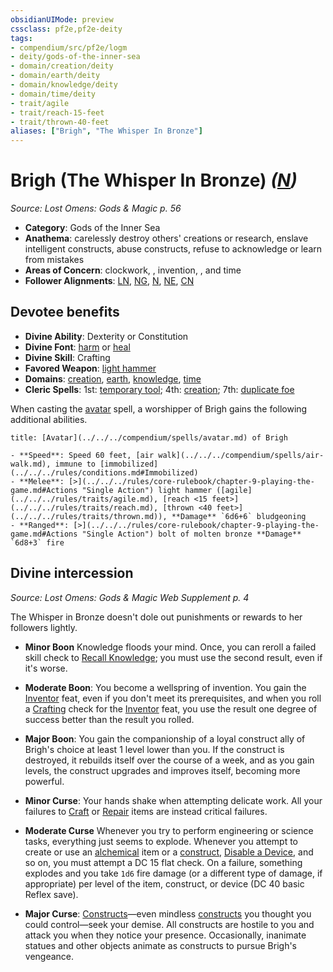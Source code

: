 ```yaml
---
obsidianUIMode: preview
cssclass: pf2e,pf2e-deity
tags:
- compendium/src/pf2e/logm
- deity/gods-of-the-inner-sea
- domain/creation/deity
- domain/earth/deity
- domain/knowledge/deity
- domain/time/deity
- trait/agile
- trait/reach-15-feet
- trait/thrown-40-feet
aliases: ["Brigh", "The Whisper In Bronze"]
---
```

# Brigh (The Whisper In Bronze) *([N](../../../rules/traits/neutral-b1.md))*  
*Source: Lost Omens: Gods & Magic p. 56*  

- **Category**: Gods of the Inner Sea
- **Anathema**: carelessly destroy others' creations or research, enslave intelligent constructs, abuse constructs, refuse to acknowledge or learn from mistakes
- **Areas of Concern**: clockwork, , invention, , and time
- **Follower Alignments**: [LN](../../../rules/traits/lawful-neutral-b1.md), [NG](../../../rules/traits/neutral-good-b1.md), [N](../../../rules/traits/neutral-b1.md), [NE](../../../rules/traits/neutral-evil-b1.md), [CN](../../../rules/traits/chaotic-neutral-b1.md)

## Devotee benefits

- **Divine Ability**: Dexterity or Constitution
- **Divine Font**: [harm](../../spells/harm.md) or [heal](../../spells/heal.md)
- **Divine Skill**: Crafting
- **Favored Weapon**: [light hammer](../../equipment/items/light-hammer.md)
- **Domains**: [creation](../domains.md#Creation), [earth](../domains.md#Earth), [knowledge](../domains.md#Knowledge), [time](../domains.md#Time)
- **Cleric Spells**: 1st: [temporary tool](../../spells/temporary-tool-logm.md); 4th: [creation](../../spells/creation.md); 7th: [duplicate foe](../../spells/duplicate-foe.md)

When casting the [avatar](../../spells/avatar.md) spell, a worshipper of Brigh gains the following additional abilities.

```ad-embed-avatar
title: [Avatar](../../../compendium/spells/avatar.md) of Brigh

- **Speed**: Speed 60 feet, [air walk](../../../compendium/spells/air-walk.md), immune to [immobilized](../../../rules/conditions.md#Immobilized)
- **Melee**: [>](../../../rules/core-rulebook/chapter-9-playing-the-game.md#Actions "Single Action") light hammer ([agile](../../../rules/traits/agile.md), [reach <15 feet>](../../../rules/traits/reach.md), [thrown <40 feet>](../../../rules/traits/thrown.md)), **Damage** `6d6+6` bludgeoning
- **Ranged**: [>](../../../rules/core-rulebook/chapter-9-playing-the-game.md#Actions "Single Action") bolt of molten bronze **Damage** `6d8+3` fire
```

## Divine intercession
*Source: Lost Omens: Gods & Magic Web Supplement p. 4*

The Whisper in Bronze doesn't dole out punishments or rewards to her followers lightly.

- **Minor Boon** Knowledge floods your mind. Once, you can reroll a failed skill check to [Recall Knowledge](../../../rules/actions/recall-knowledge.md); you must use the second result, even if it's worse.
- **Moderate Boon**: You become a wellspring of invention. You gain the [Inventor](../../feats/inventor.md) feat, even if you don't meet its prerequisites, and when you roll a [Crafting](../../skills.md#Crafting) check for the [Inventor](../../feats/inventor.md) feat, you use the result one degree of success better than the result you rolled.
- **Major Boon**: You gain the companionship of a loyal construct ally of Brigh's choice at least 1 level lower than you. If the construct is destroyed, it rebuilds itself over the course of a week, and as you gain levels, the construct upgrades and improves itself, becoming more powerful.

- **Minor Curse**: Your hands shake when attempting delicate work. All your failures to [Craft](../../../rules/actions/craft.md) or [Repair](../../../rules/actions/repair.md) items are instead critical failures.
- **Moderate Curse** Whenever you try to perform engineering or science tasks, everything just seems to explode. Whenever you attempt to create or use an [alchemical](../../../rules/traits/alchemical.md) item or a [construct](../../../rules/traits/construct.md), [Disable a Device](../../../rules/actions/disable-a-device.md), and so on, you must attempt a DC 15 flat check. On a failure, something explodes and you take `1d6` fire damage (or a different type of damage, if appropriate) per level of the item, construct, or device (DC 40 basic Reflex save).
- **Major Curse**: [Constructs](../../../rules/traits/construct.md)—even mindless [constructs](../../../rules/traits/construct.md) you thought you could control—seek your demise. All constructs are hostile to you and attack you when they notice your presence. Occasionally, inanimate statues and other objects animate as constructs to pursue Brigh's vengeance.
